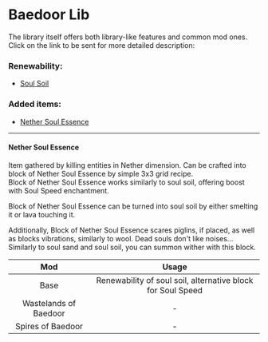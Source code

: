# Baedoor Lib
The library itself offers both library-like features and common mod ones.
Click on the link to be sent for more detailed description:

### Renewability:
- [Soul Soil](#nether-soul-essence)

### Added items:
- [Nether Soul Essence](#nether-soul-essence)

---
#### Nether Soul Essence
Item gathered by killing entities in Nether dimension. Can be crafted into
block of Nether Soul Essence by simple 3x3 grid recipe.  
Block of Nether Soul Essence works similarly to soul soil, offering boost
with Soul Speed enchantment.

Block of Nether Soul Essence can be turned into soul soil by either smelting
it or lava touching it.

Additionally, Block of Nether Soul Essence scares piglins, if placed, as well
as blocks vibrations, similarly to wool. Dead souls don't like noises...  
Similarly to soul sand and soul soil, you can summon wither with this block.

|          Mod          |                            Usage                            |
|:---------------------:|:-----------------------------------------------------------:|
|         Base          | Renewability of soul soil, alternative block for Soul Speed |
| Wastelands of Baedoor |                              -                              |
|   Spires of Baedoor   |                              -                              |
